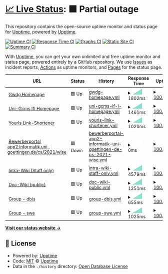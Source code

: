 # [📈 Live Status](https://upptime.github.io/upptime): <!--live status--> **🟧 Partial outage**

This repository contains the open-source uptime monitor and status page for [Upptime](https://upptime.js.org), powered by [Upptime](https://github.com/upptime/upptime).

[![Uptime CI](https://github.com/androtelema/upptime/workflows/Uptime%20CI/badge.svg)](https://github.com/upptime/upptime/actions?query=workflow%3A%22Uptime+CI%22)
[![Response Time CI](https://github.com/androtelema/upptime/workflows/Response%20Time%20CI/badge.svg)](https://github.com/upptime/upptime/actions?query=workflow%3A%22Response+Time+CI%22)
[![Graphs CI](https://github.com/androtelema/upptime/workflows/Graphs%20CI/badge.svg)](https://github.com/upptime/upptime/actions?query=workflow%3A%22Graphs+CI%22)
[![Static Site CI](https://github.com/androtelema/upptime/workflows/Static%20Site%20CI/badge.svg)](https://github.com/upptime/upptime/actions?query=workflow%3A%22Static+Site+CI%22)
[![Summary CI](https://github.com/androtelema/upptime/workflows/Summary%20CI/badge.svg)](https://github.com/upptime/upptime/actions?query=workflow%3A%22Summary+CI%22)

With [Upptime](https://upptime.js.org), you can get your own unlimited and free uptime monitor and status page, powered entirely by a GitHub repository. We use [Issues](https://github.com/upptime/upptime/issues) as incident reports, [Actions](https://github.com/upptime/upptime/actions) as uptime monitors, and [Pages](https://upptime.github.io/upptime) for the status page.

<!--start: status pages-->
<!-- This summary is generated by Upptime (https://github.com/upptime/upptime) -->
<!-- Do not edit this manually, your changes will be overwritten -->
<!-- prettier-ignore -->
| URL | Status | History | Response Time | Uptime |
| --- | ------ | ------- | ------------- | ------ |
| <img alt="" src="https://favicons.githubusercontent.com/www.gwdg.de" height="13"> [Gwdg Homepage](https://www.gwdg.de) | 🟩 Up | [gwdg-homepage.yml](https://github.com/androtelema/upptime/commits/HEAD/history/gwdg-homepage.yml) | <details><summary><img alt="Response time graph" src="./graphs/gwdg-homepage/response-time-week.png" height="20"> 1802ms</summary><br><a href="https://androtelema.github.io/upptime/history/gwdg-homepage"><img alt="Response time 1802" src="https://img.shields.io/endpoint?url=https%3A%2F%2Fraw.githubusercontent.com%2Fandrotelema%2Fupptime%2FHEAD%2Fapi%2Fgwdg-homepage%2Fresponse-time.json"></a><br><a href="https://androtelema.github.io/upptime/history/gwdg-homepage"><img alt="24-hour response time 1802" src="https://img.shields.io/endpoint?url=https%3A%2F%2Fraw.githubusercontent.com%2Fandrotelema%2Fupptime%2FHEAD%2Fapi%2Fgwdg-homepage%2Fresponse-time-day.json"></a><br><a href="https://androtelema.github.io/upptime/history/gwdg-homepage"><img alt="7-day response time 1802" src="https://img.shields.io/endpoint?url=https%3A%2F%2Fraw.githubusercontent.com%2Fandrotelema%2Fupptime%2FHEAD%2Fapi%2Fgwdg-homepage%2Fresponse-time-week.json"></a><br><a href="https://androtelema.github.io/upptime/history/gwdg-homepage"><img alt="30-day response time 1802" src="https://img.shields.io/endpoint?url=https%3A%2F%2Fraw.githubusercontent.com%2Fandrotelema%2Fupptime%2FHEAD%2Fapi%2Fgwdg-homepage%2Fresponse-time-month.json"></a><br><a href="https://androtelema.github.io/upptime/history/gwdg-homepage"><img alt="1-year response time 1802" src="https://img.shields.io/endpoint?url=https%3A%2F%2Fraw.githubusercontent.com%2Fandrotelema%2Fupptime%2FHEAD%2Fapi%2Fgwdg-homepage%2Fresponse-time-year.json"></a></details> | <details><summary><a href="https://androtelema.github.io/upptime/history/gwdg-homepage">100.00%</a></summary><a href="https://androtelema.github.io/upptime/history/gwdg-homepage"><img alt="All-time uptime 100.00%" src="https://img.shields.io/endpoint?url=https%3A%2F%2Fraw.githubusercontent.com%2Fandrotelema%2Fupptime%2FHEAD%2Fapi%2Fgwdg-homepage%2Fuptime.json"></a><br><a href="https://androtelema.github.io/upptime/history/gwdg-homepage"><img alt="24-hour uptime 100.00%" src="https://img.shields.io/endpoint?url=https%3A%2F%2Fraw.githubusercontent.com%2Fandrotelema%2Fupptime%2FHEAD%2Fapi%2Fgwdg-homepage%2Fuptime-day.json"></a><br><a href="https://androtelema.github.io/upptime/history/gwdg-homepage"><img alt="7-day uptime 100.00%" src="https://img.shields.io/endpoint?url=https%3A%2F%2Fraw.githubusercontent.com%2Fandrotelema%2Fupptime%2FHEAD%2Fapi%2Fgwdg-homepage%2Fuptime-week.json"></a><br><a href="https://androtelema.github.io/upptime/history/gwdg-homepage"><img alt="30-day uptime 100.00%" src="https://img.shields.io/endpoint?url=https%3A%2F%2Fraw.githubusercontent.com%2Fandrotelema%2Fupptime%2FHEAD%2Fapi%2Fgwdg-homepage%2Fuptime-month.json"></a><br><a href="https://androtelema.github.io/upptime/history/gwdg-homepage"><img alt="1-year uptime 100.00%" src="https://img.shields.io/endpoint?url=https%3A%2F%2Fraw.githubusercontent.com%2Fandrotelema%2Fupptime%2FHEAD%2Fapi%2Fgwdg-homepage%2Fuptime-year.json"></a></details>
| <img alt="" src="https://favicons.githubusercontent.com/www.uni-goettingen.de" height="13"> [Uni-Gcms IfI Homepage](https://www.uni-goettingen.de/de/619480.html) | 🟩 Up | [uni-gcms-if-i-homepage.yml](https://github.com/androtelema/upptime/commits/HEAD/history/uni-gcms-if-i-homepage.yml) | <details><summary><img alt="Response time graph" src="./graphs/uni-gcms-if-i-homepage/response-time-week.png" height="20"> 1461ms</summary><br><a href="https://androtelema.github.io/upptime/history/uni-gcms-if-i-homepage"><img alt="Response time 1461" src="https://img.shields.io/endpoint?url=https%3A%2F%2Fraw.githubusercontent.com%2Fandrotelema%2Fupptime%2FHEAD%2Fapi%2Funi-gcms-if-i-homepage%2Fresponse-time.json"></a><br><a href="https://androtelema.github.io/upptime/history/uni-gcms-if-i-homepage"><img alt="24-hour response time 1461" src="https://img.shields.io/endpoint?url=https%3A%2F%2Fraw.githubusercontent.com%2Fandrotelema%2Fupptime%2FHEAD%2Fapi%2Funi-gcms-if-i-homepage%2Fresponse-time-day.json"></a><br><a href="https://androtelema.github.io/upptime/history/uni-gcms-if-i-homepage"><img alt="7-day response time 1461" src="https://img.shields.io/endpoint?url=https%3A%2F%2Fraw.githubusercontent.com%2Fandrotelema%2Fupptime%2FHEAD%2Fapi%2Funi-gcms-if-i-homepage%2Fresponse-time-week.json"></a><br><a href="https://androtelema.github.io/upptime/history/uni-gcms-if-i-homepage"><img alt="30-day response time 1461" src="https://img.shields.io/endpoint?url=https%3A%2F%2Fraw.githubusercontent.com%2Fandrotelema%2Fupptime%2FHEAD%2Fapi%2Funi-gcms-if-i-homepage%2Fresponse-time-month.json"></a><br><a href="https://androtelema.github.io/upptime/history/uni-gcms-if-i-homepage"><img alt="1-year response time 1461" src="https://img.shields.io/endpoint?url=https%3A%2F%2Fraw.githubusercontent.com%2Fandrotelema%2Fupptime%2FHEAD%2Fapi%2Funi-gcms-if-i-homepage%2Fresponse-time-year.json"></a></details> | <details><summary><a href="https://androtelema.github.io/upptime/history/uni-gcms-if-i-homepage">100.00%</a></summary><a href="https://androtelema.github.io/upptime/history/uni-gcms-if-i-homepage"><img alt="All-time uptime 100.00%" src="https://img.shields.io/endpoint?url=https%3A%2F%2Fraw.githubusercontent.com%2Fandrotelema%2Fupptime%2FHEAD%2Fapi%2Funi-gcms-if-i-homepage%2Fuptime.json"></a><br><a href="https://androtelema.github.io/upptime/history/uni-gcms-if-i-homepage"><img alt="24-hour uptime 100.00%" src="https://img.shields.io/endpoint?url=https%3A%2F%2Fraw.githubusercontent.com%2Fandrotelema%2Fupptime%2FHEAD%2Fapi%2Funi-gcms-if-i-homepage%2Fuptime-day.json"></a><br><a href="https://androtelema.github.io/upptime/history/uni-gcms-if-i-homepage"><img alt="7-day uptime 100.00%" src="https://img.shields.io/endpoint?url=https%3A%2F%2Fraw.githubusercontent.com%2Fandrotelema%2Fupptime%2FHEAD%2Fapi%2Funi-gcms-if-i-homepage%2Fuptime-week.json"></a><br><a href="https://androtelema.github.io/upptime/history/uni-gcms-if-i-homepage"><img alt="30-day uptime 100.00%" src="https://img.shields.io/endpoint?url=https%3A%2F%2Fraw.githubusercontent.com%2Fandrotelema%2Fupptime%2FHEAD%2Fapi%2Funi-gcms-if-i-homepage%2Fuptime-month.json"></a><br><a href="https://androtelema.github.io/upptime/history/uni-gcms-if-i-homepage"><img alt="1-year uptime 100.00%" src="https://img.shields.io/endpoint?url=https%3A%2F%2Fraw.githubusercontent.com%2Fandrotelema%2Fupptime%2FHEAD%2Fapi%2Funi-gcms-if-i-homepage%2Fuptime-year.json"></a></details>
| <img alt="" src="https://favicons.githubusercontent.com/cs.ugoe.de" height="13"> [Yourls Link-Shortener](http://cs.ugoe.de) | 🟩 Up | [yourls-link-shortener.yml](https://github.com/androtelema/upptime/commits/HEAD/history/yourls-link-shortener.yml) | <details><summary><img alt="Response time graph" src="./graphs/yourls-link-shortener/response-time-week.png" height="20"> 1020ms</summary><br><a href="https://androtelema.github.io/upptime/history/yourls-link-shortener"><img alt="Response time 1020" src="https://img.shields.io/endpoint?url=https%3A%2F%2Fraw.githubusercontent.com%2Fandrotelema%2Fupptime%2FHEAD%2Fapi%2Fyourls-link-shortener%2Fresponse-time.json"></a><br><a href="https://androtelema.github.io/upptime/history/yourls-link-shortener"><img alt="24-hour response time 1020" src="https://img.shields.io/endpoint?url=https%3A%2F%2Fraw.githubusercontent.com%2Fandrotelema%2Fupptime%2FHEAD%2Fapi%2Fyourls-link-shortener%2Fresponse-time-day.json"></a><br><a href="https://androtelema.github.io/upptime/history/yourls-link-shortener"><img alt="7-day response time 1020" src="https://img.shields.io/endpoint?url=https%3A%2F%2Fraw.githubusercontent.com%2Fandrotelema%2Fupptime%2FHEAD%2Fapi%2Fyourls-link-shortener%2Fresponse-time-week.json"></a><br><a href="https://androtelema.github.io/upptime/history/yourls-link-shortener"><img alt="30-day response time 1020" src="https://img.shields.io/endpoint?url=https%3A%2F%2Fraw.githubusercontent.com%2Fandrotelema%2Fupptime%2FHEAD%2Fapi%2Fyourls-link-shortener%2Fresponse-time-month.json"></a><br><a href="https://androtelema.github.io/upptime/history/yourls-link-shortener"><img alt="1-year response time 1020" src="https://img.shields.io/endpoint?url=https%3A%2F%2Fraw.githubusercontent.com%2Fandrotelema%2Fupptime%2FHEAD%2Fapi%2Fyourls-link-shortener%2Fresponse-time-year.json"></a></details> | <details><summary><a href="https://androtelema.github.io/upptime/history/yourls-link-shortener">100.00%</a></summary><a href="https://androtelema.github.io/upptime/history/yourls-link-shortener"><img alt="All-time uptime 100.00%" src="https://img.shields.io/endpoint?url=https%3A%2F%2Fraw.githubusercontent.com%2Fandrotelema%2Fupptime%2FHEAD%2Fapi%2Fyourls-link-shortener%2Fuptime.json"></a><br><a href="https://androtelema.github.io/upptime/history/yourls-link-shortener"><img alt="24-hour uptime 100.00%" src="https://img.shields.io/endpoint?url=https%3A%2F%2Fraw.githubusercontent.com%2Fandrotelema%2Fupptime%2FHEAD%2Fapi%2Fyourls-link-shortener%2Fuptime-day.json"></a><br><a href="https://androtelema.github.io/upptime/history/yourls-link-shortener"><img alt="7-day uptime 100.00%" src="https://img.shields.io/endpoint?url=https%3A%2F%2Fraw.githubusercontent.com%2Fandrotelema%2Fupptime%2FHEAD%2Fapi%2Fyourls-link-shortener%2Fuptime-week.json"></a><br><a href="https://androtelema.github.io/upptime/history/yourls-link-shortener"><img alt="30-day uptime 100.00%" src="https://img.shields.io/endpoint?url=https%3A%2F%2Fraw.githubusercontent.com%2Fandrotelema%2Fupptime%2FHEAD%2Fapi%2Fyourls-link-shortener%2Fuptime-month.json"></a><br><a href="https://androtelema.github.io/upptime/history/yourls-link-shortener"><img alt="1-year uptime 100.00%" src="https://img.shields.io/endpoint?url=https%3A%2F%2Fraw.githubusercontent.com%2Fandrotelema%2Fupptime%2FHEAD%2Fapi%2Fyourls-link-shortener%2Fuptime-year.json"></a></details>
| <img alt="" src="https://favicons.githubusercontent.com/app2.informatik.uni-goettingen.de" height="13"> [Bewerberportal app2.informatik.uni-goettingen.de/cs/2021/wise](https://app2.informatik.uni-goettingen.de/cs/2021/wise) | 🟥 Down | [bewerberportal-app2-informatik-uni-goettingen-de-cs-2021-wise.yml](https://github.com/androtelema/upptime/commits/HEAD/history/bewerberportal-app2-informatik-uni-goettingen-de-cs-2021-wise.yml) | <details><summary><img alt="Response time graph" src="./graphs/bewerberportal-app2-informatik-uni-goettingen-de-cs-2021-wise/response-time-week.png" height="20"> 0ms</summary><br><a href="https://androtelema.github.io/upptime/history/bewerberportal-app2-informatik-uni-goettingen-de-cs-2021-wise"><img alt="Response time 0" src="https://img.shields.io/endpoint?url=https%3A%2F%2Fraw.githubusercontent.com%2Fandrotelema%2Fupptime%2FHEAD%2Fapi%2Fbewerberportal-app2-informatik-uni-goettingen-de-cs-2021-wise%2Fresponse-time.json"></a><br><a href="https://androtelema.github.io/upptime/history/bewerberportal-app2-informatik-uni-goettingen-de-cs-2021-wise"><img alt="24-hour response time 0" src="https://img.shields.io/endpoint?url=https%3A%2F%2Fraw.githubusercontent.com%2Fandrotelema%2Fupptime%2FHEAD%2Fapi%2Fbewerberportal-app2-informatik-uni-goettingen-de-cs-2021-wise%2Fresponse-time-day.json"></a><br><a href="https://androtelema.github.io/upptime/history/bewerberportal-app2-informatik-uni-goettingen-de-cs-2021-wise"><img alt="7-day response time 0" src="https://img.shields.io/endpoint?url=https%3A%2F%2Fraw.githubusercontent.com%2Fandrotelema%2Fupptime%2FHEAD%2Fapi%2Fbewerberportal-app2-informatik-uni-goettingen-de-cs-2021-wise%2Fresponse-time-week.json"></a><br><a href="https://androtelema.github.io/upptime/history/bewerberportal-app2-informatik-uni-goettingen-de-cs-2021-wise"><img alt="30-day response time 0" src="https://img.shields.io/endpoint?url=https%3A%2F%2Fraw.githubusercontent.com%2Fandrotelema%2Fupptime%2FHEAD%2Fapi%2Fbewerberportal-app2-informatik-uni-goettingen-de-cs-2021-wise%2Fresponse-time-month.json"></a><br><a href="https://androtelema.github.io/upptime/history/bewerberportal-app2-informatik-uni-goettingen-de-cs-2021-wise"><img alt="1-year response time 0" src="https://img.shields.io/endpoint?url=https%3A%2F%2Fraw.githubusercontent.com%2Fandrotelema%2Fupptime%2FHEAD%2Fapi%2Fbewerberportal-app2-informatik-uni-goettingen-de-cs-2021-wise%2Fresponse-time-year.json"></a></details> | <details><summary><a href="https://androtelema.github.io/upptime/history/bewerberportal-app2-informatik-uni-goettingen-de-cs-2021-wise">100.00%</a></summary><a href="https://androtelema.github.io/upptime/history/bewerberportal-app2-informatik-uni-goettingen-de-cs-2021-wise"><img alt="All-time uptime 100.00%" src="https://img.shields.io/endpoint?url=https%3A%2F%2Fraw.githubusercontent.com%2Fandrotelema%2Fupptime%2FHEAD%2Fapi%2Fbewerberportal-app2-informatik-uni-goettingen-de-cs-2021-wise%2Fuptime.json"></a><br><a href="https://androtelema.github.io/upptime/history/bewerberportal-app2-informatik-uni-goettingen-de-cs-2021-wise"><img alt="24-hour uptime 100.00%" src="https://img.shields.io/endpoint?url=https%3A%2F%2Fraw.githubusercontent.com%2Fandrotelema%2Fupptime%2FHEAD%2Fapi%2Fbewerberportal-app2-informatik-uni-goettingen-de-cs-2021-wise%2Fuptime-day.json"></a><br><a href="https://androtelema.github.io/upptime/history/bewerberportal-app2-informatik-uni-goettingen-de-cs-2021-wise"><img alt="7-day uptime 100.00%" src="https://img.shields.io/endpoint?url=https%3A%2F%2Fraw.githubusercontent.com%2Fandrotelema%2Fupptime%2FHEAD%2Fapi%2Fbewerberportal-app2-informatik-uni-goettingen-de-cs-2021-wise%2Fuptime-week.json"></a><br><a href="https://androtelema.github.io/upptime/history/bewerberportal-app2-informatik-uni-goettingen-de-cs-2021-wise"><img alt="30-day uptime 100.00%" src="https://img.shields.io/endpoint?url=https%3A%2F%2Fraw.githubusercontent.com%2Fandrotelema%2Fupptime%2FHEAD%2Fapi%2Fbewerberportal-app2-informatik-uni-goettingen-de-cs-2021-wise%2Fuptime-month.json"></a><br><a href="https://androtelema.github.io/upptime/history/bewerberportal-app2-informatik-uni-goettingen-de-cs-2021-wise"><img alt="1-year uptime 100.00%" src="https://img.shields.io/endpoint?url=https%3A%2F%2Fraw.githubusercontent.com%2Fandrotelema%2Fupptime%2FHEAD%2Fapi%2Fbewerberportal-app2-informatik-uni-goettingen-de-cs-2021-wise%2Fuptime-year.json"></a></details>
| <img alt="" src="https://favicons.githubusercontent.com/intra.informatik.uni-goettingen.de" height="13"> [Intra-Wiki (Staff only)](https://intra.informatik.uni-goettingen.de/wiki/index.php/Main_Page) | 🟩 Up | [intra-wiki-staff-only.yml](https://github.com/androtelema/upptime/commits/HEAD/history/intra-wiki-staff-only.yml) | <details><summary><img alt="Response time graph" src="./graphs/intra-wiki-staff-only/response-time-week.png" height="20"> 4579ms</summary><br><a href="https://androtelema.github.io/upptime/history/intra-wiki-staff-only"><img alt="Response time 4579" src="https://img.shields.io/endpoint?url=https%3A%2F%2Fraw.githubusercontent.com%2Fandrotelema%2Fupptime%2FHEAD%2Fapi%2Fintra-wiki-staff-only%2Fresponse-time.json"></a><br><a href="https://androtelema.github.io/upptime/history/intra-wiki-staff-only"><img alt="24-hour response time 4579" src="https://img.shields.io/endpoint?url=https%3A%2F%2Fraw.githubusercontent.com%2Fandrotelema%2Fupptime%2FHEAD%2Fapi%2Fintra-wiki-staff-only%2Fresponse-time-day.json"></a><br><a href="https://androtelema.github.io/upptime/history/intra-wiki-staff-only"><img alt="7-day response time 4579" src="https://img.shields.io/endpoint?url=https%3A%2F%2Fraw.githubusercontent.com%2Fandrotelema%2Fupptime%2FHEAD%2Fapi%2Fintra-wiki-staff-only%2Fresponse-time-week.json"></a><br><a href="https://androtelema.github.io/upptime/history/intra-wiki-staff-only"><img alt="30-day response time 4579" src="https://img.shields.io/endpoint?url=https%3A%2F%2Fraw.githubusercontent.com%2Fandrotelema%2Fupptime%2FHEAD%2Fapi%2Fintra-wiki-staff-only%2Fresponse-time-month.json"></a><br><a href="https://androtelema.github.io/upptime/history/intra-wiki-staff-only"><img alt="1-year response time 4579" src="https://img.shields.io/endpoint?url=https%3A%2F%2Fraw.githubusercontent.com%2Fandrotelema%2Fupptime%2FHEAD%2Fapi%2Fintra-wiki-staff-only%2Fresponse-time-year.json"></a></details> | <details><summary><a href="https://androtelema.github.io/upptime/history/intra-wiki-staff-only">100.00%</a></summary><a href="https://androtelema.github.io/upptime/history/intra-wiki-staff-only"><img alt="All-time uptime 100.00%" src="https://img.shields.io/endpoint?url=https%3A%2F%2Fraw.githubusercontent.com%2Fandrotelema%2Fupptime%2FHEAD%2Fapi%2Fintra-wiki-staff-only%2Fuptime.json"></a><br><a href="https://androtelema.github.io/upptime/history/intra-wiki-staff-only"><img alt="24-hour uptime 100.00%" src="https://img.shields.io/endpoint?url=https%3A%2F%2Fraw.githubusercontent.com%2Fandrotelema%2Fupptime%2FHEAD%2Fapi%2Fintra-wiki-staff-only%2Fuptime-day.json"></a><br><a href="https://androtelema.github.io/upptime/history/intra-wiki-staff-only"><img alt="7-day uptime 100.00%" src="https://img.shields.io/endpoint?url=https%3A%2F%2Fraw.githubusercontent.com%2Fandrotelema%2Fupptime%2FHEAD%2Fapi%2Fintra-wiki-staff-only%2Fuptime-week.json"></a><br><a href="https://androtelema.github.io/upptime/history/intra-wiki-staff-only"><img alt="30-day uptime 100.00%" src="https://img.shields.io/endpoint?url=https%3A%2F%2Fraw.githubusercontent.com%2Fandrotelema%2Fupptime%2FHEAD%2Fapi%2Fintra-wiki-staff-only%2Fuptime-month.json"></a><br><a href="https://androtelema.github.io/upptime/history/intra-wiki-staff-only"><img alt="1-year uptime 100.00%" src="https://img.shields.io/endpoint?url=https%3A%2F%2Fraw.githubusercontent.com%2Fandrotelema%2Fupptime%2FHEAD%2Fapi%2Fintra-wiki-staff-only%2Fuptime-year.json"></a></details>
| <img alt="" src="https://favicons.githubusercontent.com/doc.informatik.uni-goettingen.de" height="13"> [Doc-Wiki (public)](https://doc.informatik.uni-goettingen.de/wiki/index.php/Hauptseite) | 🟩 Up | [doc-wiki-public.yml](https://github.com/androtelema/upptime/commits/HEAD/history/doc-wiki-public.yml) | <details><summary><img alt="Response time graph" src="./graphs/doc-wiki-public/response-time-week.png" height="20"> 1251ms</summary><br><a href="https://androtelema.github.io/upptime/history/doc-wiki-public"><img alt="Response time 1251" src="https://img.shields.io/endpoint?url=https%3A%2F%2Fraw.githubusercontent.com%2Fandrotelema%2Fupptime%2FHEAD%2Fapi%2Fdoc-wiki-public%2Fresponse-time.json"></a><br><a href="https://androtelema.github.io/upptime/history/doc-wiki-public"><img alt="24-hour response time 1251" src="https://img.shields.io/endpoint?url=https%3A%2F%2Fraw.githubusercontent.com%2Fandrotelema%2Fupptime%2FHEAD%2Fapi%2Fdoc-wiki-public%2Fresponse-time-day.json"></a><br><a href="https://androtelema.github.io/upptime/history/doc-wiki-public"><img alt="7-day response time 1251" src="https://img.shields.io/endpoint?url=https%3A%2F%2Fraw.githubusercontent.com%2Fandrotelema%2Fupptime%2FHEAD%2Fapi%2Fdoc-wiki-public%2Fresponse-time-week.json"></a><br><a href="https://androtelema.github.io/upptime/history/doc-wiki-public"><img alt="30-day response time 1251" src="https://img.shields.io/endpoint?url=https%3A%2F%2Fraw.githubusercontent.com%2Fandrotelema%2Fupptime%2FHEAD%2Fapi%2Fdoc-wiki-public%2Fresponse-time-month.json"></a><br><a href="https://androtelema.github.io/upptime/history/doc-wiki-public"><img alt="1-year response time 1251" src="https://img.shields.io/endpoint?url=https%3A%2F%2Fraw.githubusercontent.com%2Fandrotelema%2Fupptime%2FHEAD%2Fapi%2Fdoc-wiki-public%2Fresponse-time-year.json"></a></details> | <details><summary><a href="https://androtelema.github.io/upptime/history/doc-wiki-public">100.00%</a></summary><a href="https://androtelema.github.io/upptime/history/doc-wiki-public"><img alt="All-time uptime 100.00%" src="https://img.shields.io/endpoint?url=https%3A%2F%2Fraw.githubusercontent.com%2Fandrotelema%2Fupptime%2FHEAD%2Fapi%2Fdoc-wiki-public%2Fuptime.json"></a><br><a href="https://androtelema.github.io/upptime/history/doc-wiki-public"><img alt="24-hour uptime 100.00%" src="https://img.shields.io/endpoint?url=https%3A%2F%2Fraw.githubusercontent.com%2Fandrotelema%2Fupptime%2FHEAD%2Fapi%2Fdoc-wiki-public%2Fuptime-day.json"></a><br><a href="https://androtelema.github.io/upptime/history/doc-wiki-public"><img alt="7-day uptime 100.00%" src="https://img.shields.io/endpoint?url=https%3A%2F%2Fraw.githubusercontent.com%2Fandrotelema%2Fupptime%2FHEAD%2Fapi%2Fdoc-wiki-public%2Fuptime-week.json"></a><br><a href="https://androtelema.github.io/upptime/history/doc-wiki-public"><img alt="30-day uptime 100.00%" src="https://img.shields.io/endpoint?url=https%3A%2F%2Fraw.githubusercontent.com%2Fandrotelema%2Fupptime%2FHEAD%2Fapi%2Fdoc-wiki-public%2Fuptime-month.json"></a><br><a href="https://androtelema.github.io/upptime/history/doc-wiki-public"><img alt="1-year uptime 100.00%" src="https://img.shields.io/endpoint?url=https%3A%2F%2Fraw.githubusercontent.com%2Fandrotelema%2Fupptime%2FHEAD%2Fapi%2Fdoc-wiki-public%2Fuptime-year.json"></a></details>
| <img alt="" src="https://favicons.githubusercontent.com/www.dbis.informatik.uni-goettingen.de" height="13"> [Group - dbis](https://www.dbis.informatik.uni-goettingen.de) | 🟩 Up | [group-dbis.yml](https://github.com/androtelema/upptime/commits/HEAD/history/group-dbis.yml) | <details><summary><img alt="Response time graph" src="./graphs/group-dbis/response-time-week.png" height="20"> 655ms</summary><br><a href="https://androtelema.github.io/upptime/history/group-dbis"><img alt="Response time 655" src="https://img.shields.io/endpoint?url=https%3A%2F%2Fraw.githubusercontent.com%2Fandrotelema%2Fupptime%2FHEAD%2Fapi%2Fgroup-dbis%2Fresponse-time.json"></a><br><a href="https://androtelema.github.io/upptime/history/group-dbis"><img alt="24-hour response time 655" src="https://img.shields.io/endpoint?url=https%3A%2F%2Fraw.githubusercontent.com%2Fandrotelema%2Fupptime%2FHEAD%2Fapi%2Fgroup-dbis%2Fresponse-time-day.json"></a><br><a href="https://androtelema.github.io/upptime/history/group-dbis"><img alt="7-day response time 655" src="https://img.shields.io/endpoint?url=https%3A%2F%2Fraw.githubusercontent.com%2Fandrotelema%2Fupptime%2FHEAD%2Fapi%2Fgroup-dbis%2Fresponse-time-week.json"></a><br><a href="https://androtelema.github.io/upptime/history/group-dbis"><img alt="30-day response time 655" src="https://img.shields.io/endpoint?url=https%3A%2F%2Fraw.githubusercontent.com%2Fandrotelema%2Fupptime%2FHEAD%2Fapi%2Fgroup-dbis%2Fresponse-time-month.json"></a><br><a href="https://androtelema.github.io/upptime/history/group-dbis"><img alt="1-year response time 655" src="https://img.shields.io/endpoint?url=https%3A%2F%2Fraw.githubusercontent.com%2Fandrotelema%2Fupptime%2FHEAD%2Fapi%2Fgroup-dbis%2Fresponse-time-year.json"></a></details> | <details><summary><a href="https://androtelema.github.io/upptime/history/group-dbis">100.00%</a></summary><a href="https://androtelema.github.io/upptime/history/group-dbis"><img alt="All-time uptime 100.00%" src="https://img.shields.io/endpoint?url=https%3A%2F%2Fraw.githubusercontent.com%2Fandrotelema%2Fupptime%2FHEAD%2Fapi%2Fgroup-dbis%2Fuptime.json"></a><br><a href="https://androtelema.github.io/upptime/history/group-dbis"><img alt="24-hour uptime 100.00%" src="https://img.shields.io/endpoint?url=https%3A%2F%2Fraw.githubusercontent.com%2Fandrotelema%2Fupptime%2FHEAD%2Fapi%2Fgroup-dbis%2Fuptime-day.json"></a><br><a href="https://androtelema.github.io/upptime/history/group-dbis"><img alt="7-day uptime 100.00%" src="https://img.shields.io/endpoint?url=https%3A%2F%2Fraw.githubusercontent.com%2Fandrotelema%2Fupptime%2FHEAD%2Fapi%2Fgroup-dbis%2Fuptime-week.json"></a><br><a href="https://androtelema.github.io/upptime/history/group-dbis"><img alt="30-day uptime 100.00%" src="https://img.shields.io/endpoint?url=https%3A%2F%2Fraw.githubusercontent.com%2Fandrotelema%2Fupptime%2FHEAD%2Fapi%2Fgroup-dbis%2Fuptime-month.json"></a><br><a href="https://androtelema.github.io/upptime/history/group-dbis"><img alt="1-year uptime 100.00%" src="https://img.shields.io/endpoint?url=https%3A%2F%2Fraw.githubusercontent.com%2Fandrotelema%2Fupptime%2FHEAD%2Fapi%2Fgroup-dbis%2Fuptime-year.json"></a></details>
| <img alt="" src="https://favicons.githubusercontent.com/www.swe.informatik.uni-goettingen.de" height="13"> [Group - swe](https://www.swe.informatik.uni-goettingen.de) | 🟩 Up | [group-swe.yml](https://github.com/androtelema/upptime/commits/HEAD/history/group-swe.yml) | <details><summary><img alt="Response time graph" src="./graphs/group-swe/response-time-week.png" height="20"> 1025ms</summary><br><a href="https://androtelema.github.io/upptime/history/group-swe"><img alt="Response time 1025" src="https://img.shields.io/endpoint?url=https%3A%2F%2Fraw.githubusercontent.com%2Fandrotelema%2Fupptime%2FHEAD%2Fapi%2Fgroup-swe%2Fresponse-time.json"></a><br><a href="https://androtelema.github.io/upptime/history/group-swe"><img alt="24-hour response time 1025" src="https://img.shields.io/endpoint?url=https%3A%2F%2Fraw.githubusercontent.com%2Fandrotelema%2Fupptime%2FHEAD%2Fapi%2Fgroup-swe%2Fresponse-time-day.json"></a><br><a href="https://androtelema.github.io/upptime/history/group-swe"><img alt="7-day response time 1025" src="https://img.shields.io/endpoint?url=https%3A%2F%2Fraw.githubusercontent.com%2Fandrotelema%2Fupptime%2FHEAD%2Fapi%2Fgroup-swe%2Fresponse-time-week.json"></a><br><a href="https://androtelema.github.io/upptime/history/group-swe"><img alt="30-day response time 1025" src="https://img.shields.io/endpoint?url=https%3A%2F%2Fraw.githubusercontent.com%2Fandrotelema%2Fupptime%2FHEAD%2Fapi%2Fgroup-swe%2Fresponse-time-month.json"></a><br><a href="https://androtelema.github.io/upptime/history/group-swe"><img alt="1-year response time 1025" src="https://img.shields.io/endpoint?url=https%3A%2F%2Fraw.githubusercontent.com%2Fandrotelema%2Fupptime%2FHEAD%2Fapi%2Fgroup-swe%2Fresponse-time-year.json"></a></details> | <details><summary><a href="https://androtelema.github.io/upptime/history/group-swe">100.00%</a></summary><a href="https://androtelema.github.io/upptime/history/group-swe"><img alt="All-time uptime 100.00%" src="https://img.shields.io/endpoint?url=https%3A%2F%2Fraw.githubusercontent.com%2Fandrotelema%2Fupptime%2FHEAD%2Fapi%2Fgroup-swe%2Fuptime.json"></a><br><a href="https://androtelema.github.io/upptime/history/group-swe"><img alt="24-hour uptime 100.00%" src="https://img.shields.io/endpoint?url=https%3A%2F%2Fraw.githubusercontent.com%2Fandrotelema%2Fupptime%2FHEAD%2Fapi%2Fgroup-swe%2Fuptime-day.json"></a><br><a href="https://androtelema.github.io/upptime/history/group-swe"><img alt="7-day uptime 100.00%" src="https://img.shields.io/endpoint?url=https%3A%2F%2Fraw.githubusercontent.com%2Fandrotelema%2Fupptime%2FHEAD%2Fapi%2Fgroup-swe%2Fuptime-week.json"></a><br><a href="https://androtelema.github.io/upptime/history/group-swe"><img alt="30-day uptime 100.00%" src="https://img.shields.io/endpoint?url=https%3A%2F%2Fraw.githubusercontent.com%2Fandrotelema%2Fupptime%2FHEAD%2Fapi%2Fgroup-swe%2Fuptime-month.json"></a><br><a href="https://androtelema.github.io/upptime/history/group-swe"><img alt="1-year uptime 100.00%" src="https://img.shields.io/endpoint?url=https%3A%2F%2Fraw.githubusercontent.com%2Fandrotelema%2Fupptime%2FHEAD%2Fapi%2Fgroup-swe%2Fuptime-year.json"></a></details>

<!--end: status pages-->

[**Visit our status website →**](https://upptime.github.io/upptime)

## 📄 License

- Powered by: [Upptime](https://github.com/upptime/upptime)
- Code: [MIT](./LICENSE) © [Upptime](https://upptime.js.org)
- Data in the `./history` directory: [Open Database License](https://opendatacommons.org/licenses/odbl/1-0/)
